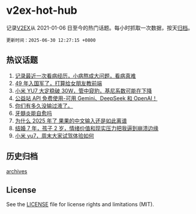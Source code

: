 # v2ex-hot-hub

 记录[V2EX](https://www.v2ex.com/)从 2021-01-06 日至今的热门话题。每小时抓取一次数据，按天[归档](archives)。

`更新时间：2025-06-30 12:27:15 +0800`

## 热议话题

1. [记录最近一次看病经历，小病熬成大问题，看病真难](https://www.v2ex.com/t/1141868)
1. [49 年入国军了，打算给女朋友教前端](https://www.v2ex.com/t/1141780)
1. [小米 YU7 大定稳破 30W，管中窥豹，基尼系数可能在下降](https://www.v2ex.com/t/1141770)
1. [公益站 API 免费使用-可用 Gemini、DeepSeek 和 OpenAI！](https://www.v2ex.com/t/1141769)
1. [你们有多久没输过液了。](https://www.v2ex.com/t/1141753)
1. [牙髓炎能自愈吗](https://www.v2ex.com/t/1141856)
1. [为什么 2025 年了 果果的中文输入还是如此离谱](https://www.v2ex.com/t/1141762)
1. [结婚 7 年，孩子 2 岁，情绪价值和现实压力把我逼到崩溃边缘](https://www.v2ex.com/t/1141915)
1. [小米 yu7，周末大家试驾体验如何](https://www.v2ex.com/t/1141848)

## 历史归档

[archives](archives)

## License

See the [LICENSE](LICENSE) file for license rights and limitations (MIT).
